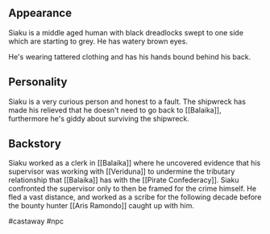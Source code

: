 ## Appearance
Siaku is a middle aged human with black dreadlocks swept to one side which are starting to grey. He has watery brown eyes.

He's wearing tattered clothing and has his hands bound behind his back.

## Personality
Siaku is a very curious person and honest to a fault. The shipwreck has made his relieved that he doesn't need to go back to [[Balaika]], furthermore he's giddy about surviving the shipwreck.
<br>

## Backstory
Siaku worked as a clerk in [[Balaika]] where he uncovered evidence that his supervisor was working with [[Veriduna]] to undermine the tributary relationship that [[Balaika]] has with the [[Pirate Confederacy]]. Siaku confronted the supervisor only to then be framed for the crime himself. He fled a vast distance, and worked as a scribe for the following decade before the bounty hunter [[Aris Ramondo]] caught up with him.








#castaway
#npc









